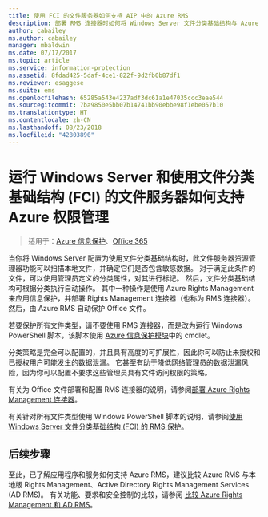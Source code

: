 ```yaml
---
title: 使用 FCI 的文件服务器如何支持 AIP 中的 Azure RMS
description: 部署 RMS 连接器时如何将 Windows Server 文件分类基础结构与 Azure RMS 结合使用以自动保护 Office 文档。
author: cabailey
ms.author: cabailey
manager: mbaldwin
ms.date: 07/17/2017
ms.topic: article
ms.service: information-protection
ms.assetid: 8fdad425-5daf-4ce1-822f-9d2fb0b87df1
ms.reviewer: esaggese
ms.suite: ems
ms.openlocfilehash: 65285a543e4237adf3dc61a1e47035ccc3eae544
ms.sourcegitcommit: 7ba9850e5bb07b14741bb90ebbe98f1ebe057b10
ms.translationtype: HT
ms.contentlocale: zh-CN
ms.lasthandoff: 08/23/2018
ms.locfileid: "42803890"
---
```

# <a name="how-file-servers-that-run-windows-server-and-use-file-classification-infrastructure-fci-support-azure-rights-management"></a>运行 Windows Server 和使用文件分类基础结构 (FCI) 的文件服务器如何支持 Azure 权限管理

>适用于：[Azure 信息保护](https://azure.microsoft.com/pricing/details/information-protection)、[Office 365](http://download.microsoft.com/download/E/C/F/ECF42E71-4EC0-48FF-AA00-577AC14D5B5C/Azure_Information_Protection_licensing_datasheet_EN-US.pdf)


当你将 Windows Server 配置为使用文件分类基础结构时，此文件服务器资源管理器功能可以扫描本地文件，并确定它们是否包含敏感数据。 对于满足此条件的文件，可以使用管理员定义的分类属性，对其进行标记。 然后，文件分类基础结构可根据分类执行自动操作。 其中一种操作是使用 Azure Rights Management 来应用信息保护，并部署 Rights Management 连接器（也称为 RMS 连接器）。 然后，由 Azure RMS 自动保护 Office 文件。

若要保护所有文件类型，请不要使用 RMS 连接器，而是改为运行 Windows PowerShell 脚本，该脚本使用 [Azure 信息保护模块](./rms-client/client-admin-guide-powershell.md)中的 cmdlet。

分类策略是完全可以配置的，并且具有高度的可扩展性，因此你可以防止未授权和已授权用户可能发生的数据泄漏。 它甚至有助于降低网络管理员的数据泄漏风险，因为你可以配置不要求这些管理员具有文件访问权限的策略。

有关为 Office 文件部署和配置 RMS 连接器的说明，请参阅[部署 Azure Rights Management 连接器](deploy-rms-connector.md)。

有关针对所有文件类型使用 Windows PowerShell 脚本的说明，请参阅[使用 Windows Server 文件分类基础结构 &#40;FCI&#41; 的 RMS 保护](./rms-client/configure-fci.md)。



## <a name="next-steps"></a>后续步骤
至此，已了解应用程序和服务如何支持 Azure RMS，建议比较 Azure RMS 与本地版 Rights Management、Active Directory Rights Management Services (AD RMS)。 有关功能、要求和安全控制的比较，请参阅 [比较 Azure Rights Management 和 AD RMS](compare-on-premise.md)。


